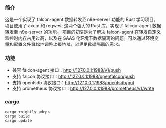 ### 简介
这是一个实现了 falcon-agent 数据转发至 n9e-server 功能的 Rust 学习项目。项目使用了 axum 和 reqwest 这两个强大的 Rust 库，实现了 falcon-agent 数据转发至 n9e-server 的功能。
项目的初衷是为了解决 falcon-agent 在转发自定义监控时内存占用过高，以及在 SAAS 化环境下数据隔离的问题。可以通过环境变量和配置文件轻松地调整上报地址，以满足数据隔离的需求。

### 功能
- 兼容 falcon-agent 接口：http://127.0.0.1:1988/v1/push
- 支持 falcon 协议接口：http://127.0.0.1:1988/openfalcon/push
- 支持 opentsdb 协议接口：http://127.0.0.1:1988/opentsdb/put
- 支持 prometheus 协议接口：http://127.0.0.1:1988/prometheus/v1/write

### cargo
```text
cargo +nightly udeps
cargo build
cargo update
```